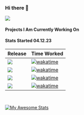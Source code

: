 ### Hi there 👋
![](https://komarev.com/ghpvc/?username=mrsteve81)
</br>

#### Projects I Am Currently Working On 
#### Stats Started 04.12.23


| Release | Time Worked  |
|---|---|
| [![][windows-2016-cis-shield]][windows-2016-cis]  |  [![wakatime](https://wakatime.com/badge/user/71ac0a32-279a-479b-81d5-06cda7102630/project/3a38de61-e4e0-4015-8b83-ea8a935db366.svg)](https://wakatime.com/badge/user/71ac0a32-279a-479b-81d5-06cda7102630/project/3a38de61-e4e0-4015-8b83-ea8a935db366) |
| [![][windows-2016-stig-shield]][windows-2016-stig] | [![wakatime](https://wakatime.com/badge/user/71ac0a32-279a-479b-81d5-06cda7102630/project/515d6812-fff2-40fd-b1e2-bd13c0708760.svg)](https://wakatime.com/badge/user/71ac0a32-279a-479b-81d5-06cda7102630/project/515d6812-fff2-40fd-b1e2-bd13c0708760)|
| [![][windows-2019-cis-shield]][windows-2019-cis]  | [![wakatime](https://wakatime.com/badge/user/71ac0a32-279a-479b-81d5-06cda7102630/project/25231f45-f955-4603-a698-dbd1951e649d.svg)](https://wakatime.com/badge/user/71ac0a32-279a-479b-81d5-06cda7102630/project/25231f45-f955-4603-a698-dbd1951e649d)  |
| [![][windows-2019-stig-shield]][windows-2019-stig]  |[![wakatime](https://wakatime.com/badge/user/71ac0a32-279a-479b-81d5-06cda7102630/project/d14564f3-d3db-4686-b669-bb748faf6159.svg)](https://wakatime.com/badge/user/71ac0a32-279a-479b-81d5-06cda7102630/project/d14564f3-d3db-4686-b669-bb748faf6159)|

</br>

[![My Awesome Stats](https://awesome-github-stats.azurewebsites.net/user-stats/mrsteve81)](https://git.io/awesome-stats-card)

[windows-2016-cis]: https://github.com/ansible-lockdown/Windows-2016-CIS
[windows-2016-cis-shield]: https://img.shields.io/badge/Windows--2016--CIS-Repo-blue
[windows-2016-stig]: https://github.com/ansible-lockdown/Windows-2016-STIG
[windows-2016-stig-shield]: https://img.shields.io/badge/Windows--2016--STIG-Repo-blue
[windows-2019-cis]: https://github.com/ansible-lockdown/Windows-2019-CIS
[windows-2019-cis-shield]: https://img.shields.io/badge/Windows--2019--CIS-Repo-blue
[windows-2019-stig]: https://github.com/ansible-lockdown/Windows-2019-STIG
[windows-2019-stig-shield]: https://img.shields.io/badge/Windows--2019--STIG-Repo-blue
<!--
**MrSteve81/mrsteve81** is a ✨ _special_ ✨ repository because its `README.md` (this file) appears on your GitHub profile.

Here are some ideas to get you started:

- 🔭 I’m currently working on ...
- 🌱 I’m currently learning ...
- 👯 I’m looking to collaborate on ...
- 🤔 I’m looking for help with ...
- 💬 Ask me about ...
- 📫 How to reach me: ...
- 😄 Pronouns: ...
- ⚡ Fun fact: ...
-->
